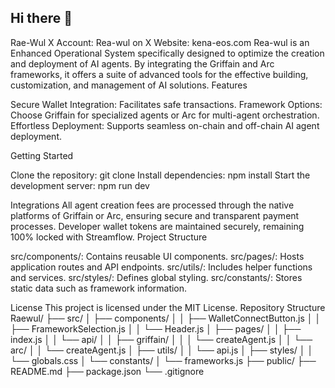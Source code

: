 ## Hi there 👋
Rae-Wul
X Account: Rea-wul on X
Website: kena-eos.com
Rea-wul is an Enhanced Operational System specifically designed to optimize the creation and deployment of AI agents. By integrating the Griffain and Arc frameworks, it offers a suite of advanced tools for the effective building, customization, and management of AI solutions.
Features

Secure Wallet Integration: Facilitates safe transactions.
Framework Options: Choose Griffain for specialized agents or Arc for multi-agent orchestration.
Effortless Deployment: Supports seamless on-chain and off-chain AI agent deployment.

Getting Started

Clone the repository: git clone <repo-url>
Install dependencies: npm install
Start the development server: npm run dev

Integrations
All agent creation fees are processed through the native platforms of Griffain or Arc, ensuring secure and transparent payment processes. Developer wallet tokens are maintained securely, remaining 100% locked with Streamflow.
Project Structure

src/components/: Contains reusable UI components.
src/pages/: Hosts application routes and API endpoints.
src/utils/: Includes helper functions and services.
src/styles/: Defines global styling.
src/constants/: Stores static data such as framework information.

License
This project is licensed under the MIT License.
Repository Structure
Raewul/
├── src/
│   ├── components/
│   │   ├── WalletConnectButton.js
│   │   ├── FrameworkSelection.js
│   │   └── Header.js
│   ├── pages/
│   │   ├── index.js
│   │   └── api/
│   │       ├── griffain/
│   │       │   └── createAgent.js
│   │       └── arc/
│   │           └── createAgent.js
│   ├── utils/
│   │   └── api.js
│   ├── styles/
│   │   └── globals.css
│   └── constants/
│       └── frameworks.js
├── public/
├── README.md
├── package.json
└── .gitignore

<!--
**Rae-wul/Rae-wul** is a ✨ _special_ ✨ repository because its `README.md` (this file) appears on your GitHub profile.

Here are some ideas to get you started:

- 🔭 I’m currently working on ...
- 🌱 I’m currently learning ...
- 👯 I’m looking to collaborate on ...
- 🤔 I’m looking for help with ...
- 💬 Ask me about ...
- 📫 How to reach me: ...
- 😄 Pronouns: ...
- ⚡ Fun fact: ...
-->
